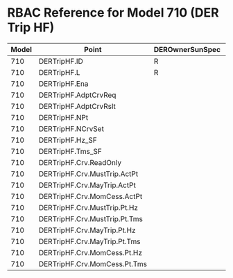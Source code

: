 # RBAC Reference for Model 710 (DER Trip HF)

| Model | Point | DEROwnerSunSpec | DERInstallerSunSpec | DERVendorSunSpec | ServiceProviderSunSpec | GridOperatorSunSpec |
|-------|-------|------------------|---------------------|------------------|------------------------|---------------------|
| 710 | DERTripHF.ID | R | R | R | R | R |
| 710 | DERTripHF.L | R | R | R | R | R |
| 710 | DERTripHF.Ena |  | RW |  |  | RW |
| 710 | DERTripHF.AdptCrvReq |  | RW |  |  | RW |
| 710 | DERTripHF.AdptCrvRslt |  | R |  |  | R |
| 710 | DERTripHF.NPt |  | R |  |  | R |
| 710 | DERTripHF.NCrvSet |  | R |  |  | R |
| 710 | DERTripHF.Hz_SF |  | R |  |  | R |
| 710 | DERTripHF.Tms_SF |  | R |  |  | R |
| 710 | DERTripHF.Crv.ReadOnly |  | R |  |  | R |
| 710 | DERTripHF.Crv.MustTrip.ActPt |  | RW |  |  | RW |
| 710 | DERTripHF.Crv.MayTrip.ActPt |  | RW |  |  | RW |
| 710 | DERTripHF.Crv.MomCess.ActPt |  | RW |  |  | RW |
| 710 | DERTripHF.Crv.MustTrip.Pt.Hz |  | RW |  |  | RW |
| 710 | DERTripHF.Crv.MustTrip.Pt.Tms |  | RW |  |  | RW |
| 710 | DERTripHF.Crv.MayTrip.Pt.Hz |  | RW |  |  | RW |
| 710 | DERTripHF.Crv.MayTrip.Pt.Tms |  | RW |  |  | RW |
| 710 | DERTripHF.Crv.MomCess.Pt.Hz |  | RW |  |  | RW |
| 710 | DERTripHF.Crv.MomCess.Pt.Tms |  | RW |  |  | RW |
